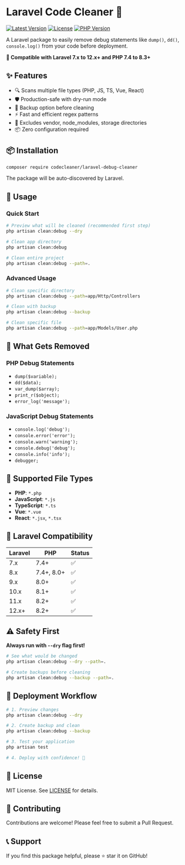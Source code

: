 # Laravel Code Cleaner 🧹

[![Latest Version](https://img.shields.io/packagist/v/codecleaner/laravel-debug-cleaner.svg)](https://packagist.org/packages/codecleaner/laravel-debug-cleaner)
[![License](https://img.shields.io/packagist/l/codecleaner/laravel-debug-cleaner.svg)](https://packagist.org/packages/codecleaner/laravel-debug-cleaner)
[![PHP Version](https://img.shields.io/packagist/php-v/codecleaner/laravel-debug-cleaner.svg)](https://packagist.org/packages/codecleaner/laravel-debug-cleaner)

A Laravel package to easily remove debug statements like `dump()`, `dd()`, `console.log()` from your code before deployment.

**🚀 Compatible with Laravel 7.x to 12.x+ and PHP 7.4 to 8.3+**

## ✨ Features

- 🔍 Scans multiple file types (PHP, JS, TS, Vue, React)
- 🛡️ Production-safe with dry-run mode
- 💾 Backup option before cleaning
- ⚡ Fast and efficient regex patterns
- 🎯 Excludes vendor, node_modules, storage directories
- 📦 Zero configuration required

## 📦 Installation

```bash
composer require codecleaner/laravel-debug-cleaner
```

The package will be auto-discovered by Laravel.

## 🎯 Usage

### Quick Start
```bash
# Preview what will be cleaned (recommended first step)
php artisan clean:debug --dry

# Clean app directory
php artisan clean:debug

# Clean entire project
php artisan clean:debug --path=.
```

### Advanced Usage
```bash
# Clean specific directory
php artisan clean:debug --path=app/Http/Controllers

# Clean with backup
php artisan clean:debug --backup

# Clean specific file
php artisan clean:debug --path=app/Models/User.php
```

## 🧹 What Gets Removed

### PHP Debug Statements
- `dump($variable);`
- `dd($data);`
- `var_dump($array);`
- `print_r($object);`
- `error_log('message');`

### JavaScript Debug Statements
- `console.log('debug');`
- `console.error('error');`
- `console.warn('warning');`
- `console.debug('debug');`
- `console.info('info');`
- `debugger;`

## 📁 Supported File Types

- **PHP**: `*.php`
- **JavaScript**: `*.js`
- **TypeScript**: `*.ts`
- **Vue**: `*.vue`
- **React**: `*.jsx`, `*.tsx`

## 🔧 Laravel Compatibility

| Laravel | PHP | Status |
|---------|-----|---------|
| 7.x | 7.4+ | ✅ |
| 8.x | 7.4+, 8.0+ | ✅ |
| 9.x | 8.0+ | ✅ |
| 10.x | 8.1+ | ✅ |
| 11.x | 8.2+ | ✅ |
| 12.x+ | 8.2+ | ✅ |

## ⚠️ Safety First

**Always run with `--dry` flag first!**

```bash
# See what would be changed
php artisan clean:debug --dry --path=.

# Create backups before cleaning
php artisan clean:debug --backup --path=.
```

## 🚀 Deployment Workflow

```bash
# 1. Preview changes
php artisan clean:debug --dry

# 2. Create backup and clean
php artisan clean:debug --backup

# 3. Test your application
php artisan test

# 4. Deploy with confidence! 🎉
```

## 📝 License

MIT License. See [LICENSE](LICENSE) for details.

## 🤝 Contributing

Contributions are welcome! Please feel free to submit a Pull Request.

## 📞 Support

If you find this package helpful, please ⭐ star it on GitHub!